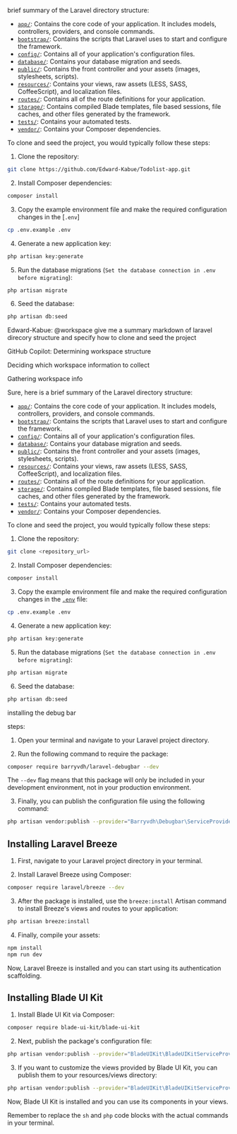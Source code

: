 brief summary of the Laravel directory structure:

-   [`app/`](command:_github.copilot.openRelativePath?%5B%22app%2F%22%5D "app/"): Contains the core code of your application. It includes models, controllers, providers, and console commands.
-   [`bootstrap/`](command:_github.copilot.openRelativePath?%5B%22bootstrap%2F%22%5D "bootstrap/"): Contains the scripts that Laravel uses to start and configure the framework.
-   [`config/`](command:_github.copilot.openRelativePath?%5B%22config%2F%22%5D "config/"): Contains all of your application's configuration files.
-   [`database/`](command:_github.copilot.openRelativePath?%5B%22database%2F%22%5D "database/"): Contains your database migration and seeds.
-   [`public/`](command:_github.copilot.openRelativePath?%5B%22public%2F%22%5D "public/"): Contains the front controller and your assets (images, stylesheets, scripts).
-   [`resources/`](command:_github.copilot.openRelativePath?%5B%22resources%2F%22%5D "resources/"): Contains your views, raw assets (LESS, SASS, CoffeeScript), and localization files.
-   [`routes/`](command:_github.copilot.openRelativePath?%5B%22routes%2F%22%5D "routes/"): Contains all of the route definitions for your application.
-   [`storage/`](command:_github.copilot.openRelativePath?%5B%22storage%2F%22%5D "storage/"): Contains compiled Blade templates, file based sessions, file caches, and other files generated by the framework.
-   [`tests/`](command:_github.copilot.openRelativePath?%5B%22tests%2F%22%5D "tests/"): Contains your automated tests.
-   [`vendor/`](command:_github.copilot.openRelativePath?%5B%22vendor%2F%22%5D "vendor/"): Contains your Composer dependencies.

To clone and seed the project, you would typically follow these steps:

1. Clone the repository:

```sh
git clone https://github.com/Edward-Kabue/Todolist-app.git
```

2. Install Composer dependencies:

```sh
composer install
```

3. Copy the example environment file and make the required configuration changes in the [`.env`]

```sh
cp .env.example .env
```

4. Generate a new application key:

```sh
php artisan key:generate
```

5. Run the database migrations (`Set the database connection in .env before migrating`):

```sh
php artisan migrate
```

6. Seed the database:

```sh
php artisan db:seed
```

Edward-Kabue: @workspace give me a summary markdown of laravel direcory structure and specify how to clone and seed the project

GitHub Copilot: Determining workspace structure

Deciding which workspace information to collect

Gathering workspace info

Sure, here is a brief summary of the Laravel directory structure:

-   [`app/`](command:_github.copilot.openRelativePath?%5B%22app%2F%22%5D "app/"): Contains the core code of your application. It includes models, controllers, providers, and console commands.
-   [`bootstrap/`](command:_github.copilot.openRelativePath?%5B%22bootstrap%2F%22%5D "bootstrap/"): Contains the scripts that Laravel uses to start and configure the framework.
-   [`config/`](command:_github.copilot.openRelativePath?%5B%22config%2F%22%5D "config/"): Contains all of your application's configuration files.
-   [`database/`](command:_github.copilot.openRelativePath?%5B%22database%2F%22%5D "database/"): Contains your database migration and seeds.
-   [`public/`](command:_github.copilot.openRelativePath?%5B%22public%2F%22%5D "public/"): Contains the front controller and your assets (images, stylesheets, scripts).
-   [`resources/`](command:_github.copilot.openRelativePath?%5B%22resources%2F%22%5D "resources/"): Contains your views, raw assets (LESS, SASS, CoffeeScript), and localization files.
-   [`routes/`](command:_github.copilot.openRelativePath?%5B%22routes%2F%22%5D "routes/"): Contains all of the route definitions for your application.
-   [`storage/`](command:_github.copilot.openRelativePath?%5B%22storage%2F%22%5D "storage/"): Contains compiled Blade templates, file based sessions, file caches, and other files generated by the framework.
-   [`tests/`](command:_github.copilot.openRelativePath?%5B%22tests%2F%22%5D "tests/"): Contains your automated tests.
-   [`vendor/`](command:_github.copilot.openRelativePath?%5B%22vendor%2F%22%5D "vendor/"): Contains your Composer dependencies.

To clone and seed the project, you would typically follow these steps:

1. Clone the repository:

```sh
git clone <repository_url>
```

2. Install Composer dependencies:

```sh
composer install
```

3. Copy the example environment file and make the required configuration changes in the [`.env`](command:_github.copilot.openRelativePath?%5B%22.env%22%5D ".env") file:

```sh
cp .env.example .env
```

4. Generate a new application key:

```sh
php artisan key:generate
```

5. Run the database migrations (`Set the database connection in .env before migrating`):

```sh
php artisan migrate
```

6. Seed the database:

```sh
php artisan db:seed
```

installing the debug bar

steps:

1. Open your terminal and navigate to your Laravel project directory.

2. Run the following command to require the package:

```sh
composer require barryvdh/laravel-debugbar --dev
```

The `--dev` flag means that this package will only be included in your development environment, not in your production environment.

3. Finally, you can publish the configuration file using the following command:

```sh
php artisan vendor:publish --provider="Barryvdh\Debugbar\ServiceProvider"
```

## Installing Laravel Breeze

1. First, navigate to your Laravel project directory in your terminal.

2. Install Laravel Breeze using Composer:

```sh
composer require laravel/breeze --dev
```

3. After the package is installed, use the `breeze:install` Artisan command to install Breeze's views and routes to your application:

```sh
php artisan breeze:install
```

4. Finally, compile your assets:

```sh
npm install
npm run dev
```

Now, Laravel Breeze is installed and you can start using its authentication scaffolding.

## Installing Blade UI Kit

1. Install Blade UI Kit via Composer:

```sh
composer require blade-ui-kit/blade-ui-kit
```

2. Next, publish the package's configuration file:

```sh
php artisan vendor:publish --provider="BladeUIKit\BladeUIKitServiceProvider" --tag="config"
```

3. If you want to customize the views provided by Blade UI Kit, you can publish them to your resources/views directory:

```sh
php artisan vendor:publish --provider="BladeUIKit\BladeUIKitServiceProvider" --tag="views"
```

Now, Blade UI Kit is installed and you can use its components in your views.

Remember to replace the `sh` and `php` code blocks with the actual commands in your terminal.
